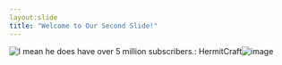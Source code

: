 ```yaml
---
layout:slide
title: "Welcome to Our Second Slide!"
---
```

<img src="https://i.redd.it/weisyci2azr41.jpg" alt="I mean he does have over 5 million subscribers.: HermitCraft"/>![image](https://user-images.githubusercontent.com/88329053/128023293-59e2db84-28b5-4ef4-bfa7-27ba043866f0.png)

